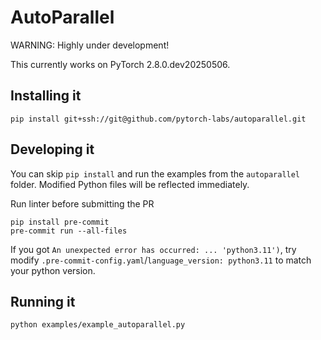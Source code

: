 # AutoParallel

WARNING: Highly under development!

This currently works on PyTorch 2.8.0.dev20250506.

## Installing it

```
pip install git+ssh://git@github.com/pytorch-labs/autoparallel.git
```

## Developing it
You can skip `pip install` and run the examples from the `autoparallel` folder.
Modified Python files will be reflected immediately.

Run linter before submitting the PR
```
pip install pre-commit
pre-commit run --all-files
```

If you got ``An unexpected error has occurred: ... 'python3.11')``, try modify `.pre-commit-config.yaml`/`language_version: python3.11` to match your python version.

## Running it

```
python examples/example_autoparallel.py
```
